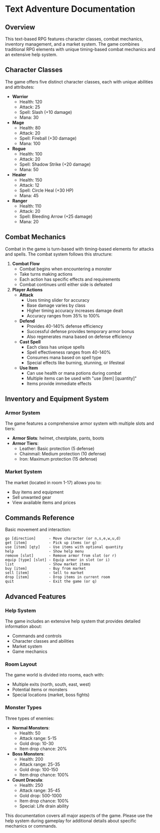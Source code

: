 # Text Adventure Documentation

## Overview

This text-based RPG features character classes, combat mechanics, inventory management, and a market system. The game combines traditional RPG elements with unique timing-based combat mechanics and an extensive help system.

## Character Classes

The game offers five distinct character classes, each with unique abilities and attributes:

-   **Warrior**
    -   Health: 120
    -   Attack: 25
    -   Spell: Slash (+10 damage)
    -   Mana: 30
-   **Mage**
    -   Health: 80
    -   Attack: 20
    -   Spell: Fireball (+30 damage)
    -   Mana: 100
-   **Rogue**
    -   Health: 100
    -   Attack: 20
    -   Spell: Shadow Strike (+20 damage)
    -   Mana: 50
-   **Healer**
    -   Health: 150
    -   Attack: 12
    -   Spell: Circle Heal (+30 HP)
    -   Mana: 45
-   **Ranger**
    -   Health: 110
    -   Attack: 20
    -   Spell: Bleeding Arrow (+25 damage)
    -   Mana: 20

## Combat Mechanics

Combat in the game is turn-based with timing-based elements for attacks and spells. The combat system follows this structure:

1.  **Combat Flow**
    -   Combat begins when encountering a monster
    -   Take turns making actions
    -   Each action has specific effects and requirements
    -   Combat continues until either side is defeated
2.  **Player Actions**
    -   **Attack**
        -   Uses timing slider for accuracy
        -   Base damage varies by class
        -   Higher timing accuracy increases damage dealt
        -   Accuracy ranges from 35% to 100%
    -   **Defend**
        -   Provides 40-140% defense efficiency
        -   Successful defense provides temporary armor bonus
        -   Also regenerates mana based on defense efficiency
    -   **Cast Spell**
        -   Each class has unique spells
        -   Spell effectiveness ranges from 40-140%
        -   Consumes mana based on spell type
        -   Special effects like burning, stunning, or lifesteal
    -   **Use Item**
        -   Can use health or mana potions during combat
        -   Multiple items can be used with "use [item] [quantity]"
        -   Items provide immediate effects

## Inventory and Equipment System

### Armor System

The game features a comprehensive armor system with multiple slots and tiers:

-   **Armor Slots**: helmet, chestplate, pants, boots
-   **Armor Tiers**:
    -   Leather: Basic protection (5 defense)
    -   Chainmail: Medium protection (10 defense)
    -   Iron: Maximum protection (15 defense)

### Market System

The market (located in room 1-17) allows you to:

-   Buy items and equipment
-   Sell unwanted gear
-   View available items and prices

## Commands Reference

Basic movement and interaction:
```text
go [direction]      - Move character (or n,s,e,w,u,d)
get [item]          - Pick up items (or g)
use [item] [qty]    - Use items with optional quantity
help                - Show help menu
remove [slot]       - Remove armor from slot (or r)
equip [type] [slot] - Equip armor in slot (or i)
list                - Show market items
buy [item]          - Buy from market
sell [item]         - Sell to market
drop [item]         - Drop items in current room
quit                - Exit the game (or q)
```

## Advanced Features

### Help System

The game includes an extensive help system that provides detailed information about:

-   Commands and controls
-   Character classes and abilities
-   Market system
-   Game mechanics

### Room Layout

The game world is divided into rooms, each with:

-   Multiple exits (north, south, east, west)
-   Potential items or monsters
-   Special locations (market, boss fights)

### Monster Types

Three types of enemies:

-   **Normal Monsters**:
    -   Health: 50
    -   Attack range: 5-15
    -   Gold drop: 10-30
    -   Item drop chance: 20%
-   **Boss Monsters**:
    -   Health: 200
    -   Attack range: 25-35
    -   Gold drop: 100-150
    -   Item drop chance: 100%
-   **Count Dracula**:
    -   Health: 250
    -   Attack range: 35-45
    -   Gold drop: 500-1000
    -   Item drop chance: 100%
    -   Special: Life drain ability

This documentation covers all major aspects of the game. Please use the help system during gameplay for additional details about specific mechanics or commands.
